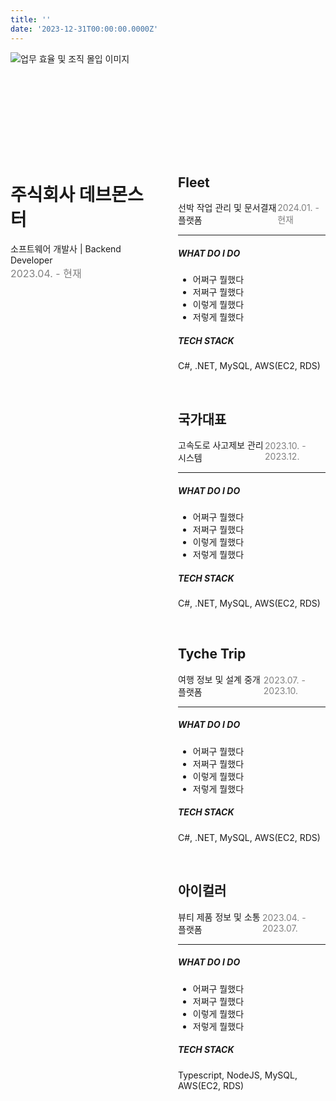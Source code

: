 ```yaml
---
title: ''
date: '2023-12-31T00:00:00.0000Z'
---
```


<div style="overflow: hidden; height: 150px; width: 100%;">
  <img src="https://www.tpiinsight.co.kr/app/uploads/2020/07/업무효율-조직몰입.jpg" alt="업무 효율 및 조직 몰입 이미지">
</div>

<br>

<div style="display: flex; align-items: flex-start;">

  <div style="flex: 1; min-width: 100px;">

# **주식회사 데브몬스터**

<p style="margin: 0;">소프트웨어 개발사 | Backend Developer</p>
<p style="margin: 0; font-size: 16px; color: gray;">2023.04. - 현재</p>

  </div>

---

  <div style="flex: 1; margin-left: 32px; overflow: auto;">

## **Fleet**

  <div style="display: flex; justify-content: space-between; align-items: center; margin-bottom: 8px;">
    <p style="margin: 0;">선박 작업 관리 및 문서결재 플랫폼</p>
    <p style="margin: 0; font-size: 14px; color: gray;">2024.01. - 현재</p>
  </div>

---

##### WHAT DO I DO

- 어쩌구 뭘했다
- 저쩌구 뭘했다
- 이렇게 뭘했다
- 저렇게 뭘했다

##### TECH STACK

C#, .NET, MySQL, AWS(EC2, RDS)

<br>

## **국가대표**

  <div style="display: flex; justify-content: space-between; align-items: center; margin-bottom: 8px;">
    <p style="margin: 0;">고속도로 사고제보 관리 시스템</p>
    <p style="margin: 0; font-size: 14px; color: gray;">2023.10. - 2023.12.</p>
  </div>

---

##### WHAT DO I DO

- 어쩌구 뭘했다
- 저쩌구 뭘했다
- 이렇게 뭘했다
- 저렇게 뭘했다

##### TECH STACK

C#, .NET, MySQL, AWS(EC2, RDS)

<br>

## **Tyche Trip**

  <div style="display: flex; justify-content: space-between; align-items: center; margin-bottom: 8px;">
    <p style="margin: 0;">여행 정보 및 설계 중개 플랫폼</p>
    <p style="margin: 0; font-size: 14px; color: gray;">2023.07. - 2023.10.</p>
  </div>

---

##### WHAT DO I DO

- 어쩌구 뭘했다
- 저쩌구 뭘했다
- 이렇게 뭘했다
- 저렇게 뭘했다

##### TECH STACK

C#, .NET, MySQL, AWS(EC2, RDS)

<br>
  
## **아이컬러**

  <div style="display: flex; justify-content: space-between; align-items: center; margin-bottom: 8px;">
    <p style="margin: 0;">뷰티 제품 정보 및 소통 플랫폼</p>
    <p style="margin: 0; font-size: 14px; color: gray;">2023.04. - 2023.07.</p>
  </div>

---

##### WHAT DO I DO

- 어쩌구 뭘했다
- 저쩌구 뭘했다
- 이렇게 뭘했다
- 저렇게 뭘했다

##### TECH STACK

Typescript, NodeJS, MySQL, AWS(EC2, RDS)

  </div>
</div>
